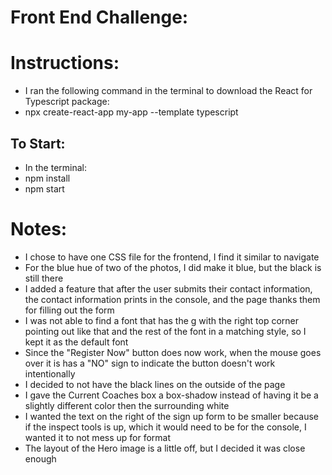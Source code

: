 # Front End Challenge:

# Instructions:

* I ran the following command in the terminal to download the React for Typescript package:
* npx create-react-app my-app --template typescript
## To Start:
* In the terminal:
* npm install
* npm start


# Notes:

- I chose to have one CSS file for the frontend, I find it similar to navigate
- For the blue hue of two of the photos, I did make it blue, but the black is still there
- I added a feature that after the user submits their contact information, the contact information prints in the console, and the page thanks them for filling out the form
- I was not able to find a font that has the g with the right top corner pointing out like that and the rest of the font in a matching style, so I kept it as the default font
- Since the "Register Now" button does now work, when the mouse goes over it is has a "NO" sign to indicate the button doesn't work intentionally
- I decided to not have the black lines on the outside of the page
- I gave the Current Coaches box a box-shadow instead of having it be a slightly different color then the surrounding white
- I wanted the text on the right of the sign up form to be smaller because if the inspect tools is up, which it would need to be for the console, I wanted it to not mess up for format
- The layout of the Hero image is a little off, but I decided it was close enough
